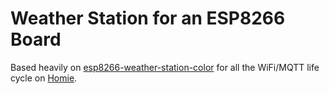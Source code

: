# Weather Station for an ESP8266 Board

Based heavily on [esp8266-weather-station-color](https://github.com/ThingPulse/esp8266-weather-station-color) for all the WiFi/MQTT life cycle on [Homie](https://github.com/marvinroger/homie-esp8266).
